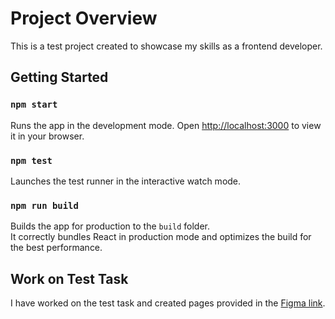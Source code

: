 # Project Overview

This is a test project created to showcase my skills as a frontend developer.

## Getting Started

### `npm start`
Runs the app in the development mode.
Open [http://localhost:3000](http://localhost:3000) to view it in your browser.

### `npm test`
Launches the test runner in the interactive watch mode.

### `npm run build`
Builds the app for production to the `build` folder.\
It correctly bundles React in production mode and optimizes the build for the best performance.


## Work on Test Task
I have worked on the test task and created pages provided in the [Figma link](https://www.figma.com/design/mnp9kUWHGpOkzekwvbNcPM/Frontend-test-task?node-id=4226-11628&t=YG4pO1krVmeMNlrV-1).
